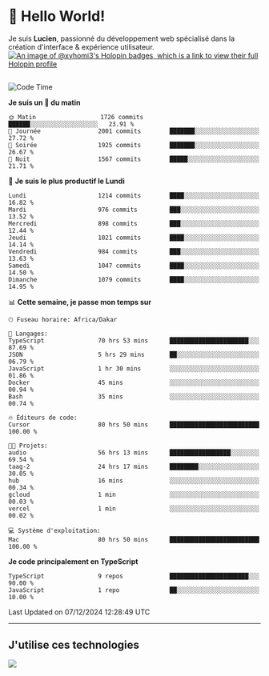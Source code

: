 # 👋 Hello World!

Je suis **Lucien**, passionné du développement web spécialisé dans la création d'interface & expérience utilisateur.
[![An image of @xyhomi3's Holopin badges, which is a link to view their full Holopin profile](https://holopin.me/xyhomi3)](https://holopin.io/@xyhomi3)

##

<!--START_SECTION:waka-->
![Code Time](http://img.shields.io/badge/Code%20Time-2%2C743%20hrs%209%20mins-blue)

**Je suis un 🐤 du matin** 

```text
🌞 Matin                  1726 commits        ██████░░░░░░░░░░░░░░░░░░░   23.91 % 
🌆 Journée                2001 commits        ███████░░░░░░░░░░░░░░░░░░   27.72 % 
🌃 Soirée                 1925 commits        ███████░░░░░░░░░░░░░░░░░░   26.67 % 
🌙 Nuit                   1567 commits        █████░░░░░░░░░░░░░░░░░░░░   21.71 % 
```
📅 **Je suis le plus productif le Lundi** 

```text
Lundi                    1214 commits        ████░░░░░░░░░░░░░░░░░░░░░   16.82 % 
Mardi                    976 commits         ███░░░░░░░░░░░░░░░░░░░░░░   13.52 % 
Mercredi                 898 commits         ███░░░░░░░░░░░░░░░░░░░░░░   12.44 % 
Jeudi                    1021 commits        ████░░░░░░░░░░░░░░░░░░░░░   14.14 % 
Vendredi                 984 commits         ███░░░░░░░░░░░░░░░░░░░░░░   13.63 % 
Samedi                   1047 commits        ████░░░░░░░░░░░░░░░░░░░░░   14.50 % 
Dimanche                 1079 commits        ████░░░░░░░░░░░░░░░░░░░░░   14.95 % 
```


📊 **Cette semaine, je passe mon temps sur** 

```text
🕑︎ Fuseau horaire: Africa/Dakar

💬 Langages: 
TypeScript               70 hrs 53 mins      ██████████████████████░░░   87.69 % 
JSON                     5 hrs 29 mins       ██░░░░░░░░░░░░░░░░░░░░░░░   06.79 % 
JavaScript               1 hr 30 mins        ░░░░░░░░░░░░░░░░░░░░░░░░░   01.86 % 
Docker                   45 mins             ░░░░░░░░░░░░░░░░░░░░░░░░░   00.94 % 
Bash                     35 mins             ░░░░░░░░░░░░░░░░░░░░░░░░░   00.74 % 

🔥 Éditeurs de code: 
Cursor                   80 hrs 50 mins      █████████████████████████   100.00 % 

🐱‍💻 Projets: 
audio                    56 hrs 13 mins      █████████████████░░░░░░░░   69.54 % 
taag-2                   24 hrs 17 mins      ████████░░░░░░░░░░░░░░░░░   30.05 % 
hub                      16 mins             ░░░░░░░░░░░░░░░░░░░░░░░░░   00.34 % 
gcloud                   1 min               ░░░░░░░░░░░░░░░░░░░░░░░░░   00.03 % 
vercel                   1 min               ░░░░░░░░░░░░░░░░░░░░░░░░░   00.02 % 

💻 Système d'exploitation: 
Mac                      80 hrs 50 mins      █████████████████████████   100.00 % 
```

**Je code principalement en TypeScript** 

```text
TypeScript               9 repos             ██████████████████████░░░   90.00 % 
JavaScript               1 repo              ██░░░░░░░░░░░░░░░░░░░░░░░   10.00 % 
```




 Last Updated on 07/12/2024 12:28:49 UTC
<!--END_SECTION:waka-->
---

## J'utilise ces technologies

<p align="left">
  <a href="https://skillicons.dev">
    <img src="https://skillicons.dev/icons?i=ts,js,md,scss,tailwind,react,docker,express,astro,vite,nextjs,vercel,figma,ableton" />
  </a>
</p>

